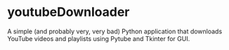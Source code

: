 # youtubeDownloader
A simple (and probably very, very bad) Python application that downloads YouTube videos and playlists using Pytube and Tkinter for GUI.
